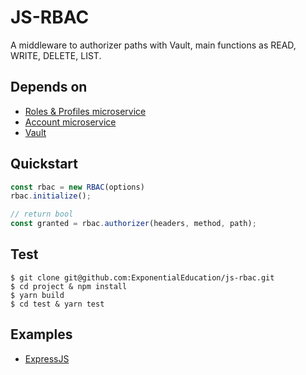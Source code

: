 # JS-RBAC

A middleware to authorizer paths with Vault, main functions as READ, WRITE, DELETE, LIST.

## Depends on
* [Roles & Profiles microservice](https://github.com/ExponentialEducation/roles-profiles-microservice)
* [Account microservice](https://github.com/ExponentialEducation/account-microservice)
* [Vault](https://github.com/ExponentialEducation/vault)

## Quickstart
```js
const rbac = new RBAC(options)
rbac.initialize();

// return bool
const granted = rbac.authorizer(headers, method, path);
```

## Test
```shell
$ git clone git@github.com:ExponentialEducation/js-rbac.git
$ cd project & npm install
$ yarn build
$ cd test & yarn test
```

## Examples
* [ExpressJS](https://github.com/ExponentialEducation/js-rbac/tree/develop/examples/express)
